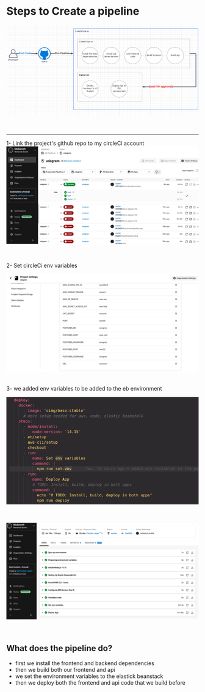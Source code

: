 # Steps to Create a pipeline

![circleci pipeline](./screenshots/Screenshot%20from%202022-07-29%2022-21-11.png)

<br>

----
1- Link the project's github repo to my circleCi account
![circleci pipeline](./screenshots/Screenshot%20from%202022-07-29%2016-35-38.png)

<br>

2- Set circleCi env variables

![circleci pipeline](./screenshots/Screenshot%20from%202022-07-31%2019-16-27.png)

<br>
3- we added env variables to be added to the eb environment

![circleci pipeline](./screenshots/Screenshot%20from%202022-07-31%2012-59-23.png)

<br>


![circleci pipeline](./screenshots/Screenshot%20from%202022-07-31%2012-58-02.png)

<br>

## What does the pipeline do?

- first we install the frontend and backend dependencies
- then we build both our frontend and api 
- we set the environment variables to the elastick beanstack
- then we deploy both the frontend and api code that we build before